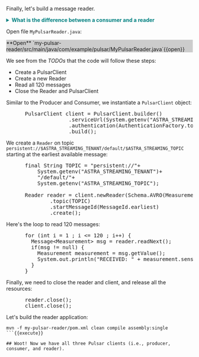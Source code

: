 Finally, let's build a message reader.

<details>
  <summary style="color:teal"><b>What is the difference between a consumer and a reader</b></summary>
  <hr>
  As a consumer processes the messages, it _consumes_ the messages, whereas a reader can reread messages after processing them.
  The difference will become clearer later in this exercise.
  <hr>
</details>


Open file `MyPulsarReader.java`:

<div style="background-color:#cccccc"> **Open** `my-pulsar-reader/src/main/java/com/example/pulsar/MyPulsarReader.java`{{open}}</div>

We see from the _TODOs_ that the code will follow these steps:
- Create a PulsarClient
- Create a new Reader
- Read all 120 messages
- Close the Reader and PulsarClient

Similar to the Producer and Consumer, we instantiate a `PulsarClient` object:
<pre class="file" data-filename="my-pulsar-reader/src/main/java/com/example/pulsar/MyPulsarReader.java" data-target="insert" data-marker="//TODO-create-PulsarClient">
      PulsarClient client = PulsarClient.builder()
                    .serviceUrl(System.getenv("ASTRA_STREAMING_SERVICE_URL"))
                    .authentication(AuthenticationFactory.token(System.getenv("ASTRA_STREAMING_TOKEN")))
                    .build();
</pre>

We create a `Reader` on topic `persistent://$ASTRA_STREAMING_TENANT/default/$ASTRA_STREAMING_TOPIC` starting at the earliest available message:
<pre class="file" data-filename="my-pulsar-reader/src/main/java/com/example/pulsar/MyPulsarReader.java" data-target="insert" data-marker="//TODO-create-Reader">
      final String TOPIC = "persistent://"+
          System.getenv("ASTRA_STREAMING_TENANT")+
          "/default/"+
          System.getenv("ASTRA_STREAMING_TOPIC");

      Reader<byte[]> reader = client.newReader(Schema.AVRO(Measurement.class))
              .topic(TOPIC)
              .startMessageId(MessageId.earliest)
              .create();                           
</pre>

Here's the loop to read 120 messages:
<pre class="file" data-filename="my-pulsar-reader/src/main/java/com/example/pulsar/MyPulsarReader.java" data-target="insert" data-marker="//TODO-read">
      for (int i = 1 ; i <= 120 ; i++) {
        Message&lt;Measurement&gt; msg = reader.readNext();
        if(msg != null) {
          Measurement measurement = msg.getValue();
          System.out.println("RECEIVED: " + measurement.sensor + ", " + measurement.timestamp + ", " + measurement.value);
        }
      }
</pre>

Finally, we need to close the reader and client, and release all the resources:
<pre class="file" data-filename="my-pulsar-reader/src/main/java/com/example/pulsar/MyPulsarReader.java" data-target="insert" data-marker="//TODO-close">
      reader.close();
      client.close();
</pre>

Let's build the reader application:
```
mvn -f my-pulsar-reader/pom.xml clean compile assembly:single        
```{{execute}}

## Woot! Now we have all three Pulsar clients (i.e., producer, consumer, and reader).
